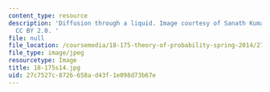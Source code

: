 ```yaml
---
content_type: resource
description: 'Diffusion through a liquid. Image courtesy of Sanath Kumar on Flickr.
  CC BY 2.0. '
file: null
file_location: /coursemedia/18-175-theory-of-probability-spring-2014/27c7527c8726658ad43f1e098d73b67e_18-175s14.jpg
file_type: image/jpeg
resourcetype: Image
title: 18-175s14.jpg
uid: 27c7527c-8726-658a-d43f-1e098d73b67e
---
```

